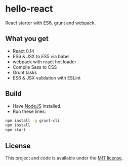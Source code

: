 # hello-react

React starter with ES6, grunt and webpack.

## What you get

- React 0.14
- ES6 & JSX to ES5 via babel
- webpack with react hot loader
- Compile Sass to CSS
- Grunt tasks
- ES6 & JSX validation with ESLint

## Build

- Have [NodeJS](http://nodejs.org/) installed.
- Run these lines:

```bash
npm install -g grunt-cli
npm install
npm start
```

## License

This project and code is available under the [MIT license](LICENSE).
